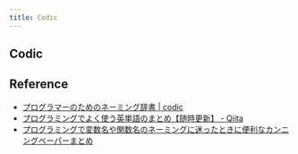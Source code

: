 ```yaml
---
title: Codic
---
```


## Codic


## Reference
* [プログラマーのためのネーミング辞書 | codic](https://codic.jp/)
* [プログラミングでよく使う英単語のまとめ【随時更新】 - Qiita](https://qiita.com/Ted-HM/items/7dde25dcffae4cdc7923)
* [プログラミングで変数名や関数名のネーミングに迷ったときに便利なカンニングペーパーまとめ](https://nelog.jp/programming-words)
